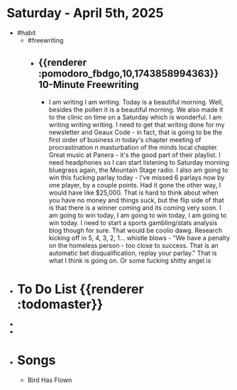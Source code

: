 # Saturday - April 5th, 2025
- #habit
	- #freewriting
		- ## {{renderer :pomodoro_fbdgo,10,1743858994363}} 10-Minute Freewriting
			- I am writing I am writing. Today is a beautiful morning. Well, besides the pollen it is a beautiful morning. We also made it to the clinic on time on a Saturday which is wonderful. I am writing writing writing. I need to get that writing done for my newsletter and Geaux Code - in fact, that is going to be the first order of business in today's chapter meeting of procrastination n masturbation of the minds local chapter. Great music at Panera - it's the good part of their playlist. I need headphones so I can start listening to Saturday morning bluegrass again, the Mountain Stage radio. I also am going to win this fucking parlay today - I've missed 6 parlays now by one player, by a couple points. Had it gone the other way, I would have like $25,000. That is hard to think about when you have no money and things suck, but the flip side of that is that there is a winner coming and its coming very soon. I am going to win today, I am going to win today, I am going to win today. I need to start a sports gambling/stats analysis blog though for sure. That would be coolio dawg. Research kicking off in 5, 4, 3, 2, 1... whistle blows - "We have a penalty on the homeless person - too close to success. That is an automatic bet disqualification, replay your parlay." That is what I think is going on. Or some fucking shitty angel is
- # To Do List {{renderer :todomaster}}
-
-
- # Songs
	- Bird Has Flown